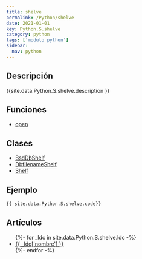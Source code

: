 ```yaml
---
title: shelve
permalink: /Python/shelve
date: 2021-01-01
key: Python.S.shelve
category: python
tags: ['modulo python']
sidebar: 
  nav: python
---
```


## Descripción
{{site.data.Python.S.shelve.description }}

## Funciones
* [open](/Python/shelve/open/)

## Clases
* [BsdDbShelf](/Python/shelve/BsdDbShelf/)
* [DbfilenameShelf](/Python/shelve/DbfilenameShelf/)
* [Shelf](/Python/shelve/Shelf/)

## Ejemplo
~~~python
{{ site.data.Python.S.shelve.code}}
~~~

## Artículos
<ul>
{%- for _ldc in site.data.Python.S.shelve.ldc -%}
   <li>
       <a href="{{_ldc['url'] }}">{{ _ldc['nombre'] }}</a>
   </li>
{%- endfor -%}
</ul>
